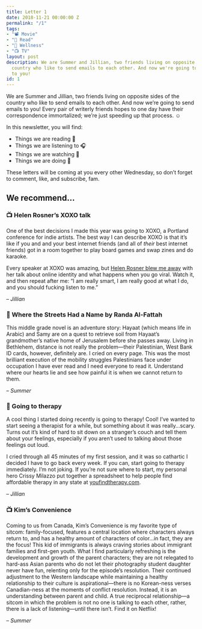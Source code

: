 ```yaml
---
title: Letter 1
date: 2018-11-21 00:00:00 Z
permalink: "/1"
tags:
- "📽️ Movie"
- "📖 Read"
- "🧠 Wellness"
- "📺 TV"
layout: post
description: We are Summer and Jillian, two friends living on opposite sides of the
  country who like to send emails to each other. And now we're going to send emails
  to you!
id: 1
---
```


We are Summer and Jillian, two friends living on opposite sides of the country who like to send emails to each other. And now we’re going to send emails to you! Every pair of writerly friends hopes to one day have their correspondence immortalized; we’re just speeding up that process. ☺️

In this newsletter, you will find:
* Things we are reading 📖
* Things we are listening to 🎧
* Things we are watching 👀
* Things we are doing 🌟

These letters will be coming at you every other Wednesday, so don’t forget to comment, like, and subscribe, fam.

## We recommend...

### 📺 Helen Rosner’s XOXO talk

One of the best decisions I made this year was going to XOXO, a Portland conference for indie artists. The best way I can describe XOXO is that it’s like if you and and your best internet friends (and all of _their_ best internet friends) got in a room together to play board games and swap zines and do karaoke.

Every speaker at XOXO was amazing, but [Helen Rosner blew me away](https://www.youtube.com/watch?v=2TZvf1rcQfw&feature=youtu.be) with her talk about online identity and what happens when you go viral.  Watch it, and then repeat after me: “I am really smart, I am really good at what I do, and you should fucking listen to me.”

– _Jillian_

### 📖 Where the Streets Had a Name by Randa Al-Fattah

This middle grade novel is an adventure story: Hayaat (which means life in Arabic) and Samy are on a quest to retrieve soil from Hayaat’s grandmother’s native home of Jerusalem before she passes away. Living in Bethlehem, distance is not really the problem—their Palestinian, West Bank ID cards, however, definitely are. I cried on every page. This was the most brilliant execution of the mobility struggles Palestinians face under occupation I have ever read and I need everyone to read it. Understand where our hearts lie and see how painful it is when we cannot return to them.

– _Summer_

### 🧠 Going to therapy

A cool thing I started doing recently is going to therapy! Cool! I’ve wanted to start seeing a therapist for a while, but something about it was really…scary. Turns out it’s kind of hard to sit down on a stranger’s couch and tell them about your feelings, especially if you aren’t used to talking about those feelings out loud.


I cried through all 45 minutes of my first session, and it was so cathartic I decided I have to go back every week. If you can, start going to therapy immediately. I’m not joking. If you’re not sure where to start, my personal hero Crissy Milazzo put together a spreadsheet to help people find affordable therapy in any state at [youfindtherapy.com](http://youfindtherapy.com/).

– _Jillian_

### 📺 Kim’s Convenience

Coming to us from Canada, Kim’s Convenience is my favorite type of sitcom:  family-focused, features a central location where characters always return to, and has a healthy amount of characters of color...in fact, they are the focus! This kid of immigrants is always craving stories about immigrant families and first-gen youth. What I find particularly refreshing is the development and growth of the parent characters; they are not relegated to hard-ass Asian parents who do not let their photography student daughter never have fun, relenting only for the episode’s resolution. Their continued adjustment to the Western landscape while maintaining a healthy relationship to their culture is aspirational—there is no Korean-ness verses Canadian-ness at the moments of conflict resolution. Instead, it is an understanding between parent and child. A true reciprocal relationship—a sitcom in which the problem is not no one is talking to each other, rather, there is a lack of listening—until there isn’t. Find it on Netflix!

– _Summer_
